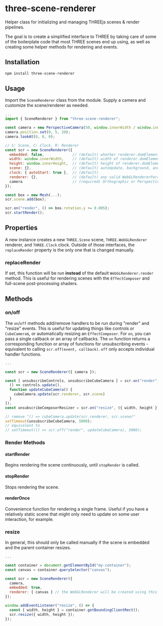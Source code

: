 # three-scene-renderer
Helper class for initializing and managing THREEjs scenes & render pipelines.

The goal is to create a simplified interface to THREE by taking care of some of the boilerplate code that most THREE scenes end up using, as well as creating some helper methods for rendering and events.

## Installation
```bash
npm install three-scene-renderer
```

## Usage
Import the `SceneRenderer` class from the module. Supply a camera and customize the scene/renderer as needed.

```js
...
import { SceneRenderer } from "three-scene-renderer";

const camera = new PerspectiveCamera(50, window.innerWidth / window.innerHeight, 1, 5000);
camera.position.set(0, 5, 20);
camera.lookAt(0, 0, 0);

// S: Scene, C: Clock, R: Renderer
const scr = new SceneRenderer({
  embedded: false,             // (default) whether renderer.domElement is embedded in parent element
  width: window.innerWidth,    // (default) width of renderer.domElement
  height: window.innerHeight,  // (default) height of renderer.domElement
  scene: {},                   // (default) autoUpdate, background, and environment properties
  clock: { autoStart: true },  // (default)
  renderer: {},                // (default) any valid WebGLRendererParameters
  camera                       // (required) Orthographic or Perspective Camera instance
});

const box = new Mesh(...);
scr.scene.add(box);

scr.on("render", () => box.rotation.y += 0.005);
scr.startRender();
```

## Properties
A new instance creates a new `THREE.Scene` scene, `THREE.WebGLRenderer` renderer, and `THREE.Clock` clock. Outside of those interfaces, the `replaceRender` property is the only one that is changed manually.

### replaceRender
If set, this function will be run __instead__ of the default `WebGLRenderer.render` method. This is useful for rendering scenes with the `EffectComposer` and full-scene post-processing shaders.

## Methods

### on/off
The `on`/`off` methods add/remove handlers to be run during "render" and "resize" events. This is useful for updating things like controls or `CubeCamera`s, or automatically resizing an `EffectComposer`. For `on`, you can pass a single callback or an array of callbacks. The `on` function returns a corresponding function or array of functions for unsubscribing events - equivalent to calling `scr.off(event, callback)`. `off` only accepts individual handler functions.

```js
...

const scr = new SceneRenderer({ camera });

const [ unsubscribeControls, unsubscribeCubeCamera ] = scr.on("render", [
  () => controls.update(),
  function updateCubeCamera() {
    cubeCamera.update(scr.renderer, scr.scene)
  }
]);
const unsubscribeComposerResizer = scr.on("resize", ({ width, height }) => composer.setSize(width, height));

// remove "() => cubeCamera.update(scr.renderer, scr.scene)"
setTimeout(unsubscribeCubeCamera, 5000);
// equivalent to
// setTimeout(() => scr.off("render", updateCubeCamera), 5000);
```

### Render Methods

#### startRender
Begins rendering the scene continuously, until `stopRender` is called.

#### stopRender
Stops rendering the scene.

#### renderOnce
Convenience function for rendering a single frame. Useful if you have a relatively static scene that might only need to update on some user interaction, for example.

### resize
In general, this should only be called manually if the scene is embedded and the parent container resizes.

```js
...

const container = document.getElementById("my-container");
const canvas = container.querySelector("canvas");

const scr = new SceneRenderer({
  camera,
  embedded: true,
  renderer: { canvas } // the WebGLRenderer will be created using this embedded canvas
});

window.addEventListener("resize", () => {
  const { width, height } = container.getBoundingClientRect();
  scr.resize({ width, height });
});
```
